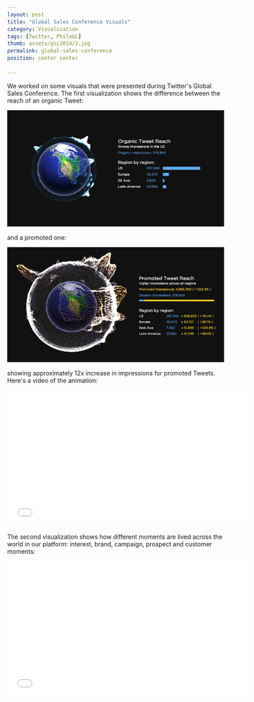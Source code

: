 ```yaml
---
layout: post
title: "Global Sales Conference Visuals"
category: Visualization
tags: [Twitter, PhiloGL]
thumb: assets/gsc2014/2.jpg
permalink: global-sales-conference
position: center center

---
```


We worked on some visuals that were presented during Twitter's Global
Sales Conference. The first visualization shows the difference between
the reach of an organic Tweet:

![organic](/assets/gsc2014/1.jpg)

and a promoted one:

![organic](/assets/gsc2014/2.jpg)

showing approximately 12x increase in impressions for promoted Tweets.
Here's a video of the animation:

<iframe width="560" height="315" src="//www.youtube.com/embed/LsWTsZCCzUs?rel=0" frameborder="0" allowfullscreen="true">
</iframe>

The second visualization shows how different moments are lived across
the world in our platform: interest, brand, campaign, prospect and
customer moments:

<iframe width="560" height="315" src="//www.youtube.com/embed/4Dy4uUZ08_Q?rel=0" frameborder="0" allowfullscreen="true">
</iframe>
